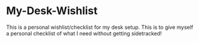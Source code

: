 # My-Desk-Wishlist
This is a personal wishlist/checklist for my desk setup. This is to give myself a personal checklist of what I need without getting sidetracked!
